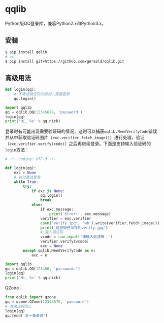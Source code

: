 qqlib
===

Python版QQ登录库，兼容Python2.x和Python3.x。

安装
---
``` sh
$ pip install qqlib
# or
$ pip install git+https://github.com/gera2ld/qqlib.git
```

高级用法
---
``` python
def login(qq):
    # 不考虑验证码的情况，直接登录
    qq.login()

import qqlib
qq = qqlib.QQ(12345678, 'password')
login(qq)
print('Hi, %s' % qq.nick)
```

登录时有可能出现需要验证码的情况，这时可以捕获`qqlib.NeedVerifyCode`错误并从中获取验证码图片（`exc.verifier.fetch_image()`）进行处理，验证（`exc.verifier.verify(code)`）之后再继续登录。下面是支持输入验证码的`login`方法：
``` python
# -*- coding: UTF-8 -*-

def login(qq):
    exc = None
    # 自动重试登录
    while True:
        try:
            if exc is None:
                qq.login()
                break
            else:
                if exc.message:
                    print('Error:', exc.message)
                verifier = exc.verifier
                open('verify.jpg', 'wb').write(verifier.fetch_image())
                print('验证码已保存到verify.jpg')
                # 输入验证码
                vcode = raw_input('请输入验证码：')
                verifier.verify(vcode)
                exc = None
        except qqlib.NeedVerifyCode as e:
            exc = e

import qqlib
qq = qqlib.QQ(123456, 'password.')
login(qq)
print('Hi, %s' % qq.nick)
```

QZone：
``` python
from qqlib import qzone
qq = qzone.QZone(12345678, 'password')
# 登录流程同上
login(qq)
qq.feed('发一条说说')
```
